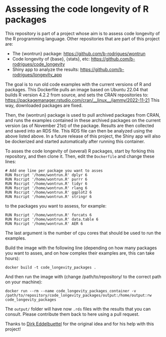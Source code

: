 # Assessing the code longevity of R packages

This repository is part of a project whose aim is to assess code longevity of the R programming language. 
Other repositories that are part of this project are:

- The {wontrun} package: https://github.com/b-rodrigues/wontrun
- Code longevity of {base}, {stats}, etc: https://github.com/b-rodrigues/code_longevity
- Shiny app to analyze the results: https://github.com/b-rodrigues/longevity_app

The goal is to run old code examples with the current versions of R and packages.
This Dockerfile pulls an image based on Ubuntu 22.04 that builds R version 4.2.2 from source, and sets
the CRAN repositories to: https://packagemanager.rstudio.com/cran/__linux__/jammy/2022-11-21
This way, downloaded packages are fixed.

Then, the {wontrun} package is used to pull archived packages from CRAN, and runs the examples 
contained in these archived packages on the current version (as of November 21st) of the package.
Results are then collected and saved into an RDS file. This RDS file can then be analyzed using
the above listed above. In a future release of this project, the Shiny app will also be dockerized
and started automatically after running this container.

To asses the code longevity of (several) R packages, start by forking this repository, and then clone it.
Then, edit the `Dockerfile` and change these lines:

```
# Add one line per package you want to asses
RUN Rscript '/home/wontrun.R' dplyr 6
RUN Rscript '/home/wontrun.R' purrr 6
RUN Rscript '/home/wontrun.R' tidyr 6
RUN Rscript '/home/wontrun.R' rlang 6
RUN Rscript '/home/wontrun.R' ggplot2 6
RUN Rscript '/home/wontrun.R' stringr 6

```

to the packages you want to assess, for example:

```
RUN Rscript '/home/wontrun.R' forcats 6
RUN Rscript '/home/wontrun.R' data.table 6
RUN Rscript '/home/wontrun.R' AER 6
```

The last argument is the number of cpu cores that should be used to run the examples.

Build the image with the following line (depending on how many packages you want to asses, and on how complex their examples are, this can take hours):

```
docker build -t code_longevity_packages .
```

And then run the image with (change /path/to/repository/ to the correct path on your machine):

```
docker run --rm --name code_longevity_packages_container -v /path/to/repository/code_longevity_packages/output:/home/output:rw code_longevity_packages
```

The `output/` folder will have now `.rds` files with the results that you can consult. Please contribute them back to here using a pull request.

Thanks to [Dirk Eddelbuettel](https://github.com/eddelbuettel) for the original idea and for his help with this project!
